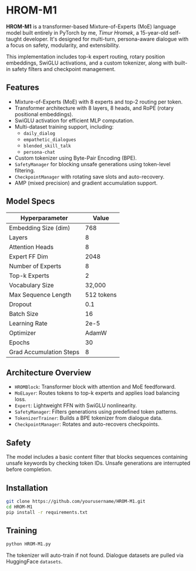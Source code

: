 # HROM-M1

**HROM-M1** is a transformer-based Mixture-of-Experts (MoE) language model built entirely in PyTorch by me, *Timur Hromek*, a 15-year-old self-taught developer. It's designed for multi-turn, persona-aware dialogue with a focus on safety, modularity, and extensibility.

This implementation includes top-k expert routing, rotary position embeddings, SwiGLU activations, and a custom tokenizer, along with built-in safety filters and checkpoint management.

## Features

- Mixture-of-Experts (MoE) with 8 experts and top-2 routing per token.
- Transformer architecture with 8 layers, 8 heads, and RoPE (rotary positional embeddings).
- SwiGLU activation for efficient MLP computation.
- Multi-dataset training support, including:
  - `daily_dialog`
  - `empathetic_dialogues`
  - `blended_skill_talk`
  - `persona-chat`
- Custom tokenizer using Byte-Pair Encoding (BPE).
- `SafetyManager` for blocking unsafe generations using token-level filtering.
- `CheckpointManager` with rotating save slots and auto-recovery.
- AMP (mixed precision) and gradient accumulation support.

## Model Specs

| Hyperparameter            | Value          |
|--------------------------|----------------|
| Embedding Size (dim)     | 768            |
| Layers                   | 8              |
| Attention Heads          | 8              |
| Expert FF Dim            | 2048           |
| Number of Experts        | 8              |
| Top-k Experts            | 2              |
| Vocabulary Size          | 32,000         |
| Max Sequence Length      | 512 tokens     |
| Dropout                  | 0.1            |
| Batch Size               | 16             |
| Learning Rate            | 2e-5           |
| Optimizer                | AdamW          |
| Epochs                   | 30             |
| Grad Accumulation Steps  | 8              |

## Architecture Overview

- `HROMBlock`: Transformer block with attention and MoE feedforward.
- `MoELayer`: Routes tokens to top-k experts and applies load balancing loss.
- `Expert`: Lightweight FFN with SwiGLU nonlinearity.
- `SafetyManager`: Filters generations using predefined token patterns.
- `TokenizerTrainer`: Builds a BPE tokenizer from dialogue data.
- `CheckpointManager`: Rotates and auto-recovers checkpoints.

## Safety

The model includes a basic content filter that blocks sequences containing unsafe keywords by checking token IDs. Unsafe generations are interrupted before completion.

## Installation

```bash
git clone https://github.com/yourusername/HROM-M1.git
cd HROM-M1
pip install -r requirements.txt
```

## Training

```bash
python HROM-M1.py
```

The tokenizer will auto-train if not found. Dialogue datasets are pulled via HuggingFace `datasets`.
